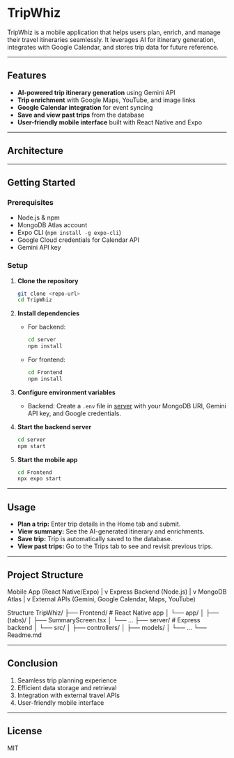 # TripWhiz

TripWhiz is a mobile application that helps users plan, enrich, and manage their travel itineraries seamlessly. It leverages AI for itinerary generation, integrates with Google Calendar, and stores trip data for future reference.

---

## Features

- **AI-powered trip itinerary generation** using Gemini API
- **Trip enrichment** with Google Maps, YouTube, and image links
- **Google Calendar integration** for event syncing
- **Save and view past trips** from the database
- **User-friendly mobile interface** built with React Native and Expo

---

## Architecture

---

## Getting Started

### Prerequisites

- Node.js & npm
- MongoDB Atlas account
- Expo CLI (`npm install -g expo-cli`)
- Google Cloud credentials for Calendar API
- Gemini API key

### Setup

1. **Clone the repository**
    ```sh
    git clone <repo-url>
    cd TripWhiz
    ```

2. **Install dependencies**
    - For backend:
      ```sh
      cd server
      npm install
      ```
    - For frontend:
      ```sh
      cd Frontend
      npm install
      ```

3. **Configure environment variables**
    - Backend: Create a `.env` file in [server](http://_vscodecontentref_/0) with your MongoDB URI, Gemini API key, and Google credentials.

4. **Start the backend server**
    ```sh
    cd server
    npm start
    ```

5. **Start the mobile app**
    ```sh
    cd Frontend
    npx expo start
    ```

---

## Usage

- **Plan a trip:** Enter trip details in the Home tab and submit.
- **View summary:** See the AI-generated itinerary and enrichments.
- **Save trip:** Trip is automatically saved to the database.
- **View past trips:** Go to the Trips tab to see and revisit previous trips.

---

## Project Structure

Mobile App (React Native/Expo) | v Express Backend (Node.js) | v MongoDB Atlas | v External APIs (Gemini, Google Calendar, Maps, YouTube)

Structure
TripWhiz/ 
├── Frontend/ # React Native app 
│ └── app/ 
│ ├── (tabs)/ 
│ ├── SummaryScreen.tsx 
│ └── ... 
├── server/ # Express backend 
│ └── src/ 
│ ├── controllers/ 
│ ├── models/ 
│ └── ... 
└── Readme.md

---

## Conclusion

1. Seamless trip planning experience  
2. Efficient data storage and retrieval  
3. Integration with external travel APIs  
4. User-friendly mobile interface  

---

## License

MIT